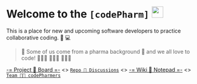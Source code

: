 # Welcome to the **```[codePharm]```** [<img src='https://codetracklift.github.io/codeTrackLift/logos/giphyPharma2Code.gif' alt='codeByPete logo' width='30'>](https://www.codebypete.com)

This is a place for new and upcoming software developers to practice collaborative coding. 🤝 💻

> 🧪 Some of us come from a pharma background 💊 and we all love to code! 🧑🏻‍💻 👩🏼‍💻 👨🏻‍💻

[-= Project 🤝 Board =-](https://github.com/orgs/codepharm/projects/1) <> [```Repo 💬 Discussions```](https://github.com/codepharm/playground/discussions) <> [-= Wiki 📝 Notepad =-](https://github.com/codepharm/playground/wiki) <> [```Team 🐓🚜 codePharmers```](https://github.com/orgs/codepharm/teams/codepharmers)
